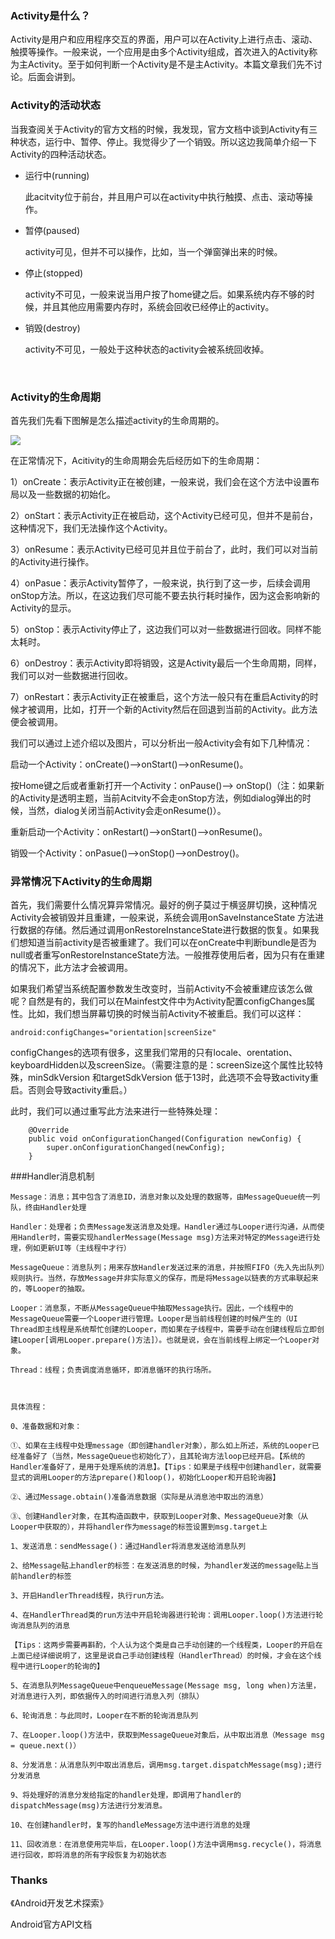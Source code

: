 ### Activity是什么？

Activity是用户和应用程序交互的界面，用户可以在Activity上进行点击、滚动、触摸等操作。一般来说，一个应用是由多个Activity组成，首次进入的Activity称为主Activity。至于如何判断一个Activity是不是主Activity。本篇文章我们先不讨论。后面会讲到。



### Activity的活动状态

当我查阅关于Activity的官方文档的时候，我发现，官方文档中谈到Activity有三种状态，运行中、暂停、停止。我觉得少了一个销毁。所以这边我简单介绍一下Activity的四种活动状态。

- 运行中(running)  

  此acitvity位于前台，并且用户可以在activity中执行触摸、点击、滚动等操作。

- 暂停(paused)

  activity可见，但并不可以操作，比如，当一个弹窗弹出来的时候。

- 停止(stopped)

  activity不可见，一般来说当用户按了home键之后。如果系统内存不够的时候，并且其他应用需要内存时，系统会回收已经停止的activity。

- 销毁(destroy)

  activity不可见，一般处于这种状态的activity会被系统回收掉。

  ​

### Activity的生命周期

首先我们先看下图解是怎么描述activity的生命周期的。

![](https://developer.android.google.cn/images/activity_lifecycle.png)

在正常情况下，Acitivity的生命周期会先后经历如下的生命周期：

1）onCreate：表示Activity正在被创建，一般来说，我们会在这个方法中设置布局以及一些数据的初始化。

2）onStart：表示Activity正在被启动，这个Activity已经可见，但并不是前台，这种情况下，我们无法操作这个Activity。

3）onResume：表示Activity已经可见并且位于前台了，此时，我们可以对当前的Activity进行操作。

4）onPasue：表示Activity暂停了，一般来说，执行到了这一步，后续会调用onStop方法。所以，在这边我们尽可能不要去执行耗时操作，因为这会影响新的Activity的显示。

5）onStop：表示Activity停止了，这边我们可以对一些数据进行回收。同样不能太耗时。

6）onDestroy：表示Activity即将销毁，这是Activity最后一个生命周期，同样，我们可以对一些数据进行回收。

7）onRestart：表示Activity正在被重启，这个方法一般只有在重启Activity的时候才被调用，比如，打开一个新的Activity然后在回退到当前的Activity。此方法便会被调用。



我们可以通过上述介绍以及图片，可以分析出一般Activity会有如下几种情况：

启动一个Activity：onCreate()-->onStart()-->onResume()。

按Home键之后或者重新打开一个Activity：onPause()--> onStop()（注：如果新的Activity是透明主题，当前Acitvity不会走onStop方法，例如dialog弹出的时候，当然，dialog关闭当前Activity会走onResume()）。

重新启动一个Activity：onRestart()-->onStart()-->onResume()。

销毁一个Activity：onPasue()-->onStop()-->onDestroy()。



### 异常情况下Activity的生命周期

首先，我们需要什么情况算异常情况。最好的例子莫过于横竖屏切换，这种情况Activity会被销毁并且重建，一般来说，系统会调用onSaveInstanceState 方法进行数据的存储。然后通过调用onRestoreInstanceState进行数据的恢复。如果我们想知道当前activity是否被重建了。我们可以在onCreate中判断bundle是否为null或者重写onRestoreInstanceState方法。一般推荐使用后者，因为只有在重建的情况下，此方法才会被调用。

如果我们希望当系统配置参数发生改变时，当前Activity不会被重建应该怎么做呢？自然是有的，我们可以在Mainfest文件中为Activity配置configChanges属性。比如，我们想当屏幕切换的时候当前Activity不被重启。我们可以这样：

```
android:configChanges="orientation|screenSize"
```

configChanges的选项有很多，这里我们常用的只有locale、orentation、keyboardHidden以及screenSize。（需要注意的是：screenSize这个属性比较特殊，minSdkVersion 和targetSdkVersion 低于13时，此选项不会导致activity重启。否则会导致activity重启。）

此时，我们可以通过重写此方法来进行一些特殊处理：

```
    @Override
    public void onConfigurationChanged(Configuration newConfig) {
        super.onConfigurationChanged(newConfig);
    }
```

###Handler消息机制

```
Message：消息；其中包含了消息ID，消息对象以及处理的数据等，由MessageQueue统一列队，终由Handler处理

Handler：处理者；负责Message发送消息及处理。Handler通过与Looper进行沟通，从而使用Handler时，需要实现handlerMessage(Message msg)方法来对特定的Message进行处理，例如更新UI等（主线程中才行）

MessageQueue：消息队列；用来存放Handler发送过来的消息，并按照FIFO（先入先出队列）规则执行。当然，存放Message并非实际意义的保存，而是将Message以链表的方式串联起来的，等Looper的抽取。

Looper：消息泵，不断从MessageQueue中抽取Message执行。因此，一个线程中的MessageQueue需要一个Looper进行管理。Looper是当前线程创建的时候产生的（UI Thread即主线程是系统帮忙创建的Looper，而如果在子线程中，需要手动在创建线程后立即创建Looper[调用Looper.prepare()方法]）。也就是说，会在当前线程上绑定一个Looper对象。

Thread：线程；负责调度消息循环，即消息循环的执行场所。

 

具体流程：

0、准备数据和对象：

①、如果在主线程中处理message（即创建handler对象），那么如上所述，系统的Looper已经准备好了（当然，MessageQueue也初始化了），且其轮询方法loop已经开启。【系统的Handler准备好了，是用于处理系统的消息】。【Tips：如果是子线程中创建handler，就需要显式的调用Looper的方法prepare()和loop()，初始化Looper和开启轮询器】

②、通过Message.obtain()准备消息数据（实际是从消息池中取出的消息）

③、创建Handler对象，在其构造函数中，获取到Looper对象、MessageQueue对象（从Looper中获取的），并将handler作为message的标签设置到msg.target上

1、发送消息：sendMessage()：通过Handler将消息发送给消息队列

2、给Message贴上handler的标签：在发送消息的时候，为handler发送的message贴上当前handler的标签

3、开启HandlerThread线程，执行run方法。

4、在HandlerThread类的run方法中开启轮询器进行轮询：调用Looper.loop()方法进行轮询消息队列的消息

【Tips：这两步需要再斟酌，个人认为这个类是自己手动创建的一个线程类，Looper的开启在上面已经详细说明了，这里是说自己手动创建线程（HandlerThread）的时候，才会在这个线程中进行Looper的轮询的】

5、在消息队列MessageQueue中enqueueMessage(Message msg, long when)方法里，对消息进行入列，即依据传入的时间进行消息入列（排队）

6、轮询消息：与此同时，Looper在不断的轮询消息队列

7、在Looper.loop()方法中，获取到MessageQueue对象后，从中取出消息（Message msg = queue.next()）

8、分发消息：从消息队列中取出消息后，调用msg.target.dispatchMessage(msg);进行分发消息

9、将处理好的消息分发给指定的handler处理，即调用了handler的dispatchMessage(msg)方法进行分发消息。

10、在创建handler时，复写的handleMessage方法中进行消息的处理

11、回收消息：在消息使用完毕后，在Looper.loop()方法中调用msg.recycle()，将消息进行回收，即将消息的所有字段恢复为初始状态
```
### Thanks

《Android开发艺术探索》

Android官方API文档



